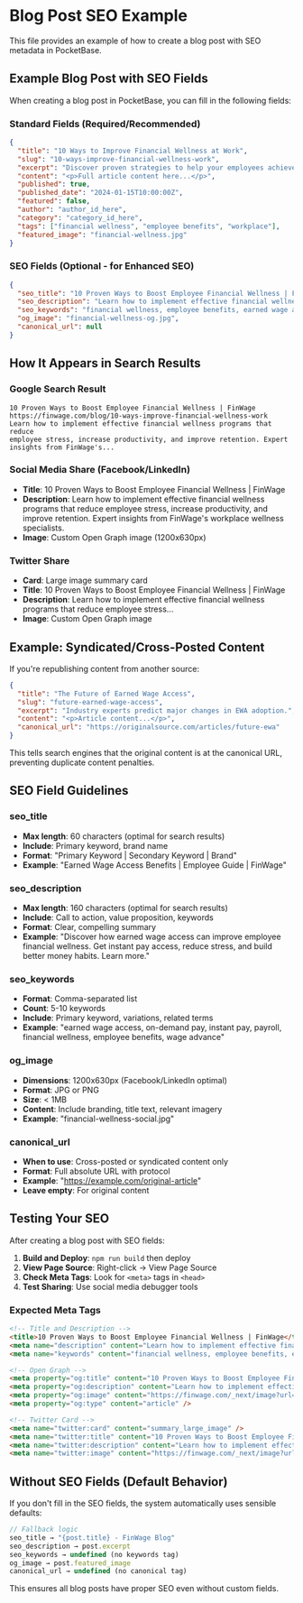 # Blog Post SEO Example

This file provides an example of how to create a blog post with SEO metadata in PocketBase.

## Example Blog Post with SEO Fields

When creating a blog post in PocketBase, you can fill in the following fields:

### Standard Fields (Required/Recommended)
```json
{
  "title": "10 Ways to Improve Financial Wellness at Work",
  "slug": "10-ways-improve-financial-wellness-work",
  "excerpt": "Discover proven strategies to help your employees achieve financial wellness and reduce workplace stress.",
  "content": "<p>Full article content here...</p>",
  "published": true,
  "published_date": "2024-01-15T10:00:00Z",
  "featured": false,
  "author": "author_id_here",
  "category": "category_id_here",
  "tags": ["financial wellness", "employee benefits", "workplace"],
  "featured_image": "financial-wellness.jpg"
}
```

### SEO Fields (Optional - for Enhanced SEO)
```json
{
  "seo_title": "10 Proven Ways to Boost Employee Financial Wellness | FinWage",
  "seo_description": "Learn how to implement effective financial wellness programs that reduce employee stress, increase productivity, and improve retention. Expert insights from FinWage's workplace wellness specialists.",
  "seo_keywords": "financial wellness, employee benefits, earned wage access, workplace stress, financial education, employee retention, payroll benefits",
  "og_image": "financial-wellness-og.jpg",
  "canonical_url": null
}
```

## How It Appears in Search Results

### Google Search Result
```
10 Proven Ways to Boost Employee Financial Wellness | FinWage
https://finwage.com/blog/10-ways-improve-financial-wellness-work
Learn how to implement effective financial wellness programs that reduce 
employee stress, increase productivity, and improve retention. Expert 
insights from FinWage's...
```

### Social Media Share (Facebook/LinkedIn)
- **Title**: 10 Proven Ways to Boost Employee Financial Wellness | FinWage
- **Description**: Learn how to implement effective financial wellness programs that reduce employee stress, increase productivity, and improve retention. Expert insights from FinWage's workplace wellness specialists.
- **Image**: Custom Open Graph image (1200x630px)

### Twitter Share
- **Card**: Large image summary card
- **Title**: 10 Proven Ways to Boost Employee Financial Wellness | FinWage
- **Description**: Learn how to implement effective financial wellness programs that reduce employee stress...
- **Image**: Custom Open Graph image

## Example: Syndicated/Cross-Posted Content

If you're republishing content from another source:

```json
{
  "title": "The Future of Earned Wage Access",
  "slug": "future-earned-wage-access",
  "excerpt": "Industry experts predict major changes in EWA adoption.",
  "content": "<p>Article content...</p>",
  "canonical_url": "https://originalsource.com/articles/future-ewa"
}
```

This tells search engines that the original content is at the canonical URL, preventing duplicate content penalties.

## SEO Field Guidelines

### seo_title
- **Max length**: 60 characters (optimal for search results)
- **Include**: Primary keyword, brand name
- **Format**: "Primary Keyword | Secondary Keyword | Brand"
- **Example**: "Earned Wage Access Benefits | Employee Guide | FinWage"

### seo_description
- **Max length**: 160 characters (optimal for search results)
- **Include**: Call to action, value proposition, keywords
- **Format**: Clear, compelling summary
- **Example**: "Discover how earned wage access can improve employee financial wellness. Get instant pay access, reduce stress, and build better money habits. Learn more."

### seo_keywords
- **Format**: Comma-separated list
- **Count**: 5-10 keywords
- **Include**: Primary keyword, variations, related terms
- **Example**: "earned wage access, on-demand pay, instant pay, payroll, financial wellness, employee benefits, wage advance"

### og_image
- **Dimensions**: 1200x630px (Facebook/LinkedIn optimal)
- **Format**: JPG or PNG
- **Size**: < 1MB
- **Content**: Include branding, title text, relevant imagery
- **Example**: "financial-wellness-social.jpg"

### canonical_url
- **When to use**: Cross-posted or syndicated content only
- **Format**: Full absolute URL with protocol
- **Example**: "https://example.com/original-article"
- **Leave empty**: For original content

## Testing Your SEO

After creating a blog post with SEO fields:

1. **Build and Deploy**: `npm run build` then deploy
2. **View Page Source**: Right-click → View Page Source
3. **Check Meta Tags**: Look for `<meta>` tags in `<head>`
4. **Test Sharing**: Use social media debugger tools

### Expected Meta Tags
```html
<!-- Title and Description -->
<title>10 Proven Ways to Boost Employee Financial Wellness | FinWage</title>
<meta name="description" content="Learn how to implement effective financial wellness programs..." />
<meta name="keywords" content="financial wellness, employee benefits, earned wage access..." />

<!-- Open Graph -->
<meta property="og:title" content="10 Proven Ways to Boost Employee Financial Wellness | FinWage" />
<meta property="og:description" content="Learn how to implement effective financial wellness programs..." />
<meta property="og:image" content="https://finwage.com/_next/image?url=..." />
<meta property="og:type" content="article" />

<!-- Twitter Card -->
<meta name="twitter:card" content="summary_large_image" />
<meta name="twitter:title" content="10 Proven Ways to Boost Employee Financial Wellness | FinWage" />
<meta name="twitter:description" content="Learn how to implement effective financial wellness programs..." />
<meta name="twitter:image" content="https://finwage.com/_next/image?url=..." />
```

## Without SEO Fields (Default Behavior)

If you don't fill in the SEO fields, the system automatically uses sensible defaults:

```typescript
// Fallback logic
seo_title → "{post.title} - FinWage Blog"
seo_description → post.excerpt
seo_keywords → undefined (no keywords tag)
og_image → post.featured_image
canonical_url → undefined (no canonical tag)
```

This ensures all blog posts have proper SEO even without custom fields.
